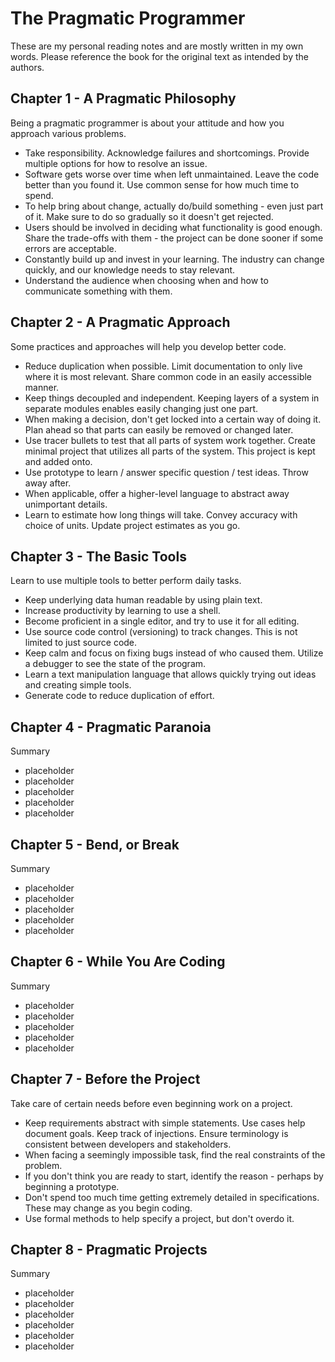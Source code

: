 # The Pragmatic Programmer

These are my personal reading notes and are mostly written in my own words. Please reference the book for the original text as intended by the authors.

## Chapter 1 - A Pragmatic Philosophy

Being a pragmatic programmer is about your attitude and how you approach various problems.

- Take responsibility. Acknowledge failures and shortcomings. Provide multiple options for how to resolve an issue.
- Software gets worse over time when left unmaintained. Leave the code better than you found it. Use common sense for how much time to spend.
- To help bring about change, actually do/build something - even just part of it. Make sure to do so gradually so it doesn't get rejected.
- Users should be involved in deciding what functionality is good enough. Share the trade-offs with them - the project can be done sooner if some errors are acceptable.
- Constantly build up and invest in your learning. The industry can change quickly, and our knowledge needs to stay relevant.
- Understand the audience when choosing when and how to communicate something with them.

## Chapter 2 - A Pragmatic Approach

Some practices and approaches will help you develop better code.

- Reduce duplication when possible. Limit documentation to only live where it is most relevant. Share common code in an easily accessible manner.
- Keep things decoupled and independent. Keeping layers of a system in separate modules enables easily changing just one part.
- When making a decision, don't get locked into a certain way of doing it. Plan ahead so that parts can easily be removed or changed later.
- Use tracer bullets to test that all parts of system work together. Create minimal project that utilizes all parts of the system. This project is kept and added onto.
- Use prototype to learn / answer specific question / test ideas. Throw away after.
- When applicable, offer a higher-level language to abstract away unimportant details.
- Learn to estimate how long things will take. Convey accuracy with choice of units. Update project estimates as you go.

## Chapter 3 - The Basic Tools

Learn to use multiple tools to better perform daily tasks.

- Keep underlying data human readable by using plain text.
- Increase productivity by learning to use a shell.
- Become proficient in a single editor, and try to use it for all editing.
- Use source code control (versioning) to track changes. This is not limited to just source code.
- Keep calm and focus on fixing bugs instead of who caused them. Utilize a debugger to see the state of the program.
- Learn a text manipulation language that allows quickly trying out ideas and creating simple tools.
- Generate code to reduce duplication of effort.

## Chapter 4 - Pragmatic Paranoia

Summary

- placeholder
- placeholder
- placeholder
- placeholder
- placeholder

## Chapter 5 - Bend, or Break

Summary

- placeholder
- placeholder
- placeholder
- placeholder
- placeholder

## Chapter 6 - While You Are Coding

Summary

- placeholder
- placeholder
- placeholder
- placeholder
- placeholder

## Chapter 7 - Before the Project

Take care of certain needs before even beginning work on a project.

- Keep requirements abstract with simple statements. Use cases help document goals. Keep track of injections. Ensure terminology is consistent between developers and stakeholders.
- When facing a seemingly impossible task, find the real constraints of the problem.
- If you don't think you are ready to start, identify the reason - perhaps by beginning a prototype.
- Don't spend too much time getting extremely detailed in specifications. These may change as you begin coding.
- Use formal methods to help specify a project, but don't overdo it.

## Chapter 8 - Pragmatic Projects

Summary

- placeholder
- placeholder
- placeholder
- placeholder
- placeholder
- placeholder
